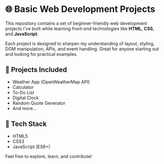 # 🌐 Basic Web Development Projects

This repository contains a set of beginner-friendly web development projects I've built while learning front-end technologies like **HTML**, **CSS**, and **JavaScript**.

Each project is designed to sharpen my understanding of layout, styling, DOM manipulation, APIs, and event handling. Great for anyone starting out and looking for practical examples.

## 🧩 Projects Included
- Weather App (OpenWeatherMap API)
- Calculator
- To-Do List
- Digital Clock
- Random Quote Generator
- And more...

## 🚀 Tech Stack
- HTML5
- CSS3
- JavaScript (ES6+)

Feel free to explore, learn, and contribute!
